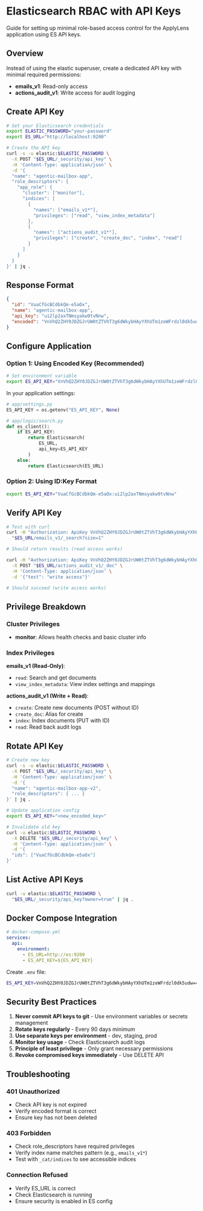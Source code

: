 # Elasticsearch RBAC with API Keys

Guide for setting up minimal role-based access control for the ApplyLens application using ES API keys.

## Overview

Instead of using the elastic superuser, create a dedicated API key with minimal required permissions:
- **emails_v1**: Read-only access
- **actions_audit_v1**: Write access for audit logging

## Create API Key

```bash
# Set your Elasticsearch credentials
export ELASTIC_PASSWORD="your-password"
export ES_URL="http://localhost:9200"

# Create the API key
curl -s -u elastic:$ELASTIC_PASSWORD \
  -X POST "$ES_URL/_security/api_key" \
  -H 'Content-Type: application/json' \
  -d '{
  "name": "agentic-mailbox-app",
  "role_descriptors": {
    "app_role": {
      "cluster": ["monitor"],
      "indices": [
        {
          "names": ["emails_v1*"],
          "privileges": ["read", "view_index_metadata"]
        },
        {
          "names": ["actions_audit_v1*"],
          "privileges": ["create", "create_doc", "index", "read"]
        }
      ]
    }
  }
}' | jq .
```

## Response Format

```json
{
  "id": "VuaCfGcBCdbkQm-e5aOx",
  "name": "agentic-mailbox-app",
  "api_key": "ui2lp2axTNmsyakw9tvNnw",
  "encoded": "VnVhQ2ZHY0JDZGJrUW0tZTVhT3g6dWkybHAyYXhUTm1zeWFrdzl0dk5udw=="
}
```

## Configure Application

### Option 1: Using Encoded Key (Recommended)

```bash
# Set environment variable
export ES_API_KEY="VnVhQ2ZHY0JDZGJrUW0tZTVhT3g6dWkybHAyYXhUTm1zeWFrdzl0dk5udw=="
```

In your application settings:

```python
# app/settings.py
ES_API_KEY = os.getenv("ES_API_KEY", None)

# app/logic/search.py
def es_client():
    if ES_API_KEY:
        return Elasticsearch(
            ES_URL,
            api_key=ES_API_KEY
        )
    else:
        return Elasticsearch(ES_URL)
```

### Option 2: Using ID:Key Format

```bash
export ES_API_KEY="VuaCfGcBCdbkQm-e5aOx:ui2lp2axTNmsyakw9tvNnw"
```

## Verify API Key

```bash
# Test with curl
curl -H "Authorization: ApiKey VnVhQ2ZHY0JDZGJrUW0tZTVhT3g6dWkybHAyYXhUTm1zeWFrdzl0dk5udw==" \
  "$ES_URL/emails_v1/_search?size=1"

# Should return results (read access works)

curl -H "Authorization: ApiKey VnVhQ2ZHY0JDZGJrUW0tZTVhT3g6dWkybHAyYXhUTm1zeWFrdzl0dk5udw==" \
  -X POST "$ES_URL/actions_audit_v1/_doc" \
  -H 'Content-Type: application/json' \
  -d '{"test": "write access"}'

# Should succeed (write access works)
```

## Privilege Breakdown

### Cluster Privileges
- **monitor**: Allows health checks and basic cluster info

### Index Privileges

**emails_v1 (Read-Only)**:
- `read`: Search and get documents
- `view_index_metadata`: View index settings and mappings

**actions_audit_v1 (Write + Read)**:
- `create`: Create new documents (POST without ID)
- `create_doc`: Alias for create
- `index`: Index documents (PUT with ID)
- `read`: Read back audit logs

## Rotate API Key

```bash
# Create new key
curl -s -u elastic:$ELASTIC_PASSWORD \
  -X POST "$ES_URL/_security/api_key" \
  -H 'Content-Type: application/json' \
  -d '{
  "name": "agentic-mailbox-app-v2",
  "role_descriptors": { ... }
}' | jq .

# Update application config
export ES_API_KEY="<new_encoded_key>"

# Invalidate old key
curl -u elastic:$ELASTIC_PASSWORD \
  -X DELETE "$ES_URL/_security/api_key" \
  -H 'Content-Type: application/json' \
  -d '{
  "ids": ["VuaCfGcBCdbkQm-e5aOx"]
}'
```

## List Active API Keys

```bash
curl -u elastic:$ELASTIC_PASSWORD \
  "$ES_URL/_security/api_key?owner=true" | jq .
```

## Docker Compose Integration

```yaml
# docker-compose.yml
services:
  api:
    environment:
      - ES_URL=http://es:9200
      - ES_API_KEY=${ES_API_KEY}
```

Create `.env` file:
```bash
ES_API_KEY=VnVhQ2ZHY0JDZGJrUW0tZTVhT3g6dWkybHAyYXhUTm1zeWFrdzl0dk5udw==
```

## Security Best Practices

1. **Never commit API keys to git** - Use environment variables or secrets management
2. **Rotate keys regularly** - Every 90 days minimum
3. **Use separate keys per environment** - dev, staging, prod
4. **Monitor key usage** - Check Elasticsearch audit logs
5. **Principle of least privilege** - Only grant necessary permissions
6. **Revoke compromised keys immediately** - Use DELETE API

## Troubleshooting

### 401 Unauthorized
- Check API key is not expired
- Verify encoded format is correct
- Ensure key has not been deleted

### 403 Forbidden
- Check role_descriptors have required privileges
- Verify index name matches pattern (e.g., `emails_v1*`)
- Test with `_cat/indices` to see accessible indices

### Connection Refused
- Verify ES_URL is correct
- Check Elasticsearch is running
- Ensure security is enabled in ES config
